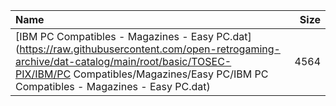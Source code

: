 |Name|Size|
|:---|---:|
|[IBM PC Compatibles - Magazines - Easy PC.dat](https://raw.githubusercontent.com/open-retrogaming-archive/dat-catalog/main/root/basic/TOSEC-PIX/IBM/PC Compatibles/Magazines/Easy PC/IBM PC Compatibles - Magazines - Easy PC.dat)|4564|
